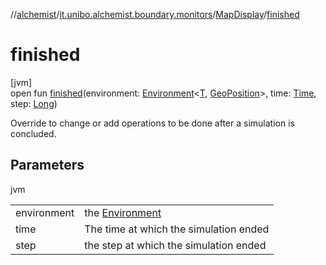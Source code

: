 //[alchemist](../../../index.md)/[it.unibo.alchemist.boundary.monitors](../index.md)/[MapDisplay](index.md)/[finished](finished.md)

# finished

[jvm]\
open fun [finished](finished.md)(environment: [Environment](../../it.unibo.alchemist.model.interfaces/-environment/index.md)<[T](index.md), [GeoPosition](../../it.unibo.alchemist.model.interfaces/-geo-position/index.md)>, time: [Time](../../it.unibo.alchemist.model.interfaces/-time/index.md), step: [Long](https://kotlinlang.org/api/latest/jvm/stdlib/kotlin/-long/index.html))

Override to change or add operations to be done after a simulation is concluded.

## Parameters

jvm

| | |
|---|---|
| environment | the [Environment](../../it.unibo.alchemist.model.interfaces/-environment/index.md) |
| time | The time at which the simulation ended |
| step | the step at which the simulation ended |
